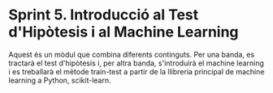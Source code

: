 # Sprint 5. Introducció al Test d'Hipòtesis i al Machine Learning
Aquest és un mòdul que combina diferents continguts. Per una banda, es tractarà el test d'hipòtesis i, per altra banda, s'introduirà el machine learning i es treballarà el mètode train-test a partir de la llibreria principal de machine learning a Python, scikit-learn.
